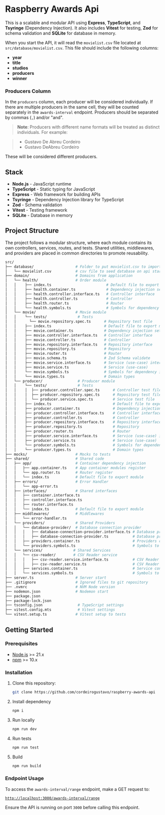 # Raspberry Awards Api

This is a scalable and modular API using **Express**, **TypeScript**, and **Tsyringe** (Dependency Injection). It also includes **Vitest** for testing, **Zod** for schema validation and **SQLite** for database in memory.

When you start the API, it will read the `movielist.csv` file located at `src/database/movielist.csv`. This file should include the following columns:

- **year**
- **title**
- **studios**
- **producers**
- **winner**

### Producers Column

In the `producers` column, each producer will be considered individually. If there are multiple producers in the same cell, they will be counted separately in the `awards-interval` endpoint. Producers should be separated by commas (`,`) and/or "and".

> **Note**: Producers with different name formats will be treated as distinct individuals. For example:

> - Gustavo De Abreu Cordeiro
> - Gustavo DeAbreu Cordeiro

These will be considered different producers.

## Stack

- **Node.js** - JavaScript runtime
- **TypeScript** - Static typing for JavaScript
- **Express** - Web framework for building APIs
- **Tsyringe** - Dependency Injection library for TypeScript
- **Zod** - Schema validation
- **Vitest** - Testing framework
- **SQLite** - Database in memory

## Project Structure

The project follows a modular structure, where each module contains its own controllers, services, routes, and tests. Shared utilities, middlewares, and providers are placed in common directories to promote reusability.

```bash
src/
├── database/                   # Folder to put movielist.csv to import data
│   └── movielist.csv           # csv file to seed database on api start
├── domain/                     # Domains from application
│   └── health/                 # Order module
│   │    ├── index.ts                         # Default file to export module
│   │    ├── health.container.ts              # Dependency injection settings from module
│   │    ├── health.controller.interface.ts   # Controller interface
│   │    ├── health.controller.ts             # Controller
│   │    ├── health.router.ts                 # Router
│   │    └── health.symbols.ts                # Symbols for dependency injection
│   └── movie/                  # Movie module
│   │    └── tests/              # Tests
│   │      └── movie.repository.spec.ts      # Repository test file
│   │    ├── index.ts                        # Default file to export module
│   │    ├── movie.container.ts              # Dependency injection settings from module
│   │    ├── movie.controller.interface.ts   # Controller interface
│   │    ├── movie.controller.ts             # Controller
│   │    ├── movie.repository.interface.ts   # Repository interface
│   │    ├── movie.repository.ts             # Repository
│   │    ├── movie.router.ts                 # Router
│   │    ├── movie.schema.ts                 # Zod Schema validate
│   │    ├── movie.service.interface.ts      # Service (use-case) interface
│   │    ├── movie.service.ts                # Service (use-case)
│   │    └── movie.symbols.ts                # Symbols for dependency injection
│   │    └── movie.types.ts                  # Domain types
│   └── producer/                # Producer module
│   │    └── tests/              # Tests
│   │    │  ├── producer.controller.spec.ts      # Controller test file
│   │    │  ├── producer.repository.spec.ts      # Repository test file
│   │    │  └── producer.service.spec.ts         # Service test file
│   │    ├── index.ts                            # Default file to export module
│   │    ├── producer.container.ts               # Dependency injection settings from module
│   │    ├── producer.controller.interface.ts    # Controller interface
│   │    ├── producer.controller.ts              # Controller
│   │    ├── producer.repository.interface.ts    # Repository interface
│   │    ├── producer.repository.ts              # Repository
│   │    ├── producer.router.ts                  # Router
│   │    ├── producer.service.interface.ts       # Service (use-case) interface
│   │    ├── producer.service.ts                 # Service (use-case)
│   │    └── producer.symbols.ts                 # Symbols for dependency injection
│   │    └── producer.types.ts                   # Domain types
├── mocks/                      # Mocks to tests
├── shared/                     # Shared code
│   ├── app/                    # Container dependency injection
│   │   ├── app.container.ts    # App container modules register
│   │   └── app.router.ts       # Router register
│   │   └── index.ts            # Default file to export module
│   ├── errors/                 # Error Handler
│   │   └── app-error.ts
│   ├── interfaces/             # Shared interfaces
│   │   ├── container.interface.ts
│   │   ├── controller.interface.ts
│   │   ├── router.interface.ts
│   │   └── index.ts            # Default file to export module
│   ├── middlewares/            # Middlewares
│   │   └── error-handler.ts
│   └── providers/              # Shared Providers
│   │   └── database-provider/  # Database connection provider
│   │   │   ├── database-connection-provider.interface.ts # Database provider interface
│   │   │   ├── database-connection-provider.ts           # Database provier
│   │   ├── providers.container.ts                        # Providers container register
│   │   └── providers.symbols.ts                          # Symbols to register dependency injection
│   └── services/              # Shared Services
│   │   └── csv-reader/        # CSV Reader service
│   │   │   ├── csv-reader.service.interface.ts           # CSV Reader interface
│   │   │   ├── csv-reader.service.ts                     # CSV Reader service
│   │   ├── services.container.ts                         # Service container register
│   │   └── services.symbols.ts                           # Symbols to register dependency injection
├── server.ts                   # Server start
├── .gitignore                  # Ignored files to git repository
├── .nvmrc                      # NVM Node version
├── nodemon.json                # Nodemon start
├── package.json
├── package-lock.json
├── tsconfig.json                # TypeScript settings
├── vitest.config.mts            # Vitest settings
└── vitest.setup.ts             # Vitest setup to tests
```

## Getting Started

### Prerequisites

- [Node.js](https://nodejs.org/en/) >= 21.x
- [npm](https://www.npmjs.com/) >= 10.x

### Installation

1. Clone this repository:

   ```bash
   git clone https://github.com/cordeirogustavo/raspberry-awards-api
   ```

2. Install dependency

   ```bash
   npm i
   ```

3. Run locally

   ```bash
   npm run dev
   ```

4. Run tests

   ```bash
   npm run test
   ```

5. Build
   ```bash
   npm run build
   ```

### Endpoint Usage

To access the `awards-interval/range` endpoint, make a GET request to:

[`http://localhost:3000/awards-interval/range`](http://localhost:3000/awards-interval)

Ensure the API is running on port `3000` before calling this endpoint.
